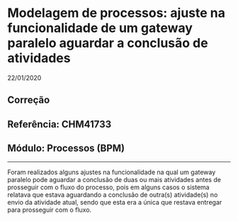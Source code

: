 # Modelagem de processos: ajuste na funcionalidade de um gateway paralelo aguardar a conclusão de atividades
22/01/2020
## Correção
## Referência: CHM41733
## Módulo: Processos (BPM)
***

Foram realizados alguns ajustes na funcionalidade na qual um gateway paralelo pode aguardar a conclusão de duas ou mais atividades antes de prosseguir com o fluxo do processo, pois em alguns casos o sistema relatava que estava aguardando a conclusão de outra(s) atividade(s) no envio da atividade atual, sendo que esta era a única que restava entregar para prosseguir com o fluxo.

